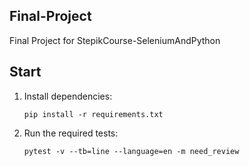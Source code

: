 ## Final-Project
Final Project for StepikCourse-SeleniumAndPython

## Start

1. Install dependencies:

    ```
    pip install -r requirements.txt
    ```

2. Run the required tests:

    ```
    pytest -v --tb=line --language=en -m need_review
    ```
